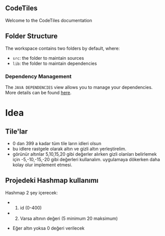 ## CodeTiles

Welcome to the CodeTiles documentation

## Folder Structure

The workspace contains two folders by default, where:

- `src`: the folder to maintain sources
- `lib`: the folder to maintain dependencies

### Dependency Management

The `JAVA DEPENDENCIES` view allows you to manage your dependencies. More details can be found [here](https://github.com/microsoft/vscode-java-pack/blob/master/release-notes/v0.9.0.md#work-with-jar-files-directly).

# Idea

## Tile'lar
- 0 dan 399 a kadar tüm tile ların idleri olsun
- bu idlere rastgele olarak altın ve gizli altın yerleştirelim.
- görünür altınlar 5,10,15,20 gibi değerler alırken gizli olanları belirlemek için -5,-10,-15,-20 gibi değerleri kullanalım. uygulamaya dökerken daha kolay olur implement etmesi.


## Projedeki Hashmap kullanımı
Hashmap 2 şey içerecek:

- 1) id (0-400)
- 2) Varsa altının değeri (5 minimum 20 maksimum)
* Eğer altın yoksa 0 değeri verilecek

